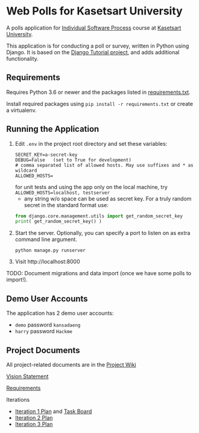 # Web Polls for Kasetsart University

A polls application for [Individual Software Process](https://cpske.github.io/ISP) course at [Kasetsart University](https://ku.ac.th).

This application is for conducting a poll or survey, written in Python using Django. It is based on the [Django Tutorial project][django-tutorial], 
and adds additional functionality.

## Requirements

Requires Python 3.6 or newer and the packages listed in [requirements.txt](requirements.txt).

Install required packages using `pip install -r requirements.txt` or create a virtualenv.

## Running the Application

1. Edit `.env` in the project root directory and set these variables:
   ```
   SECRET_KEY=a-secret-key
   DEBUG=False   (set to True for development)
   # comma separated list of allowed hosts. May use suffixes and * as wildcard
   ALLOWED_HOSTS=
   ```
   for unit tests and using the app only on the local machine, try `ALLOWED_HOSTS=localhost, testserver`
   - any string w/o space can be used as secret key. For a truly random secret in the standard format use:   
   ```python
   from django.core.management.utils import get_random_secret_key
   print( get_random_secret_key() )
   ```
2. Start the server. Optionally, you can specify a port to listen on as extra command line argument.
   ```
   python manage.py runserver
   ```
3. Visit http://localhost:8000

TODO: Document migrations and data import (once we have some polls to import!).

## Demo User Accounts

The application has 2 demo user accounts:

* `demo` password `kansadaeng`
* `harry` password `Hackme`

## Project Documents

All project-related documents are in the [Project Wiki](../../wiki/Home)

[Vision Statement](../../wiki/Vision%20Statement)

[Requirements](../../wiki/Vision%20Statements)

Iterations
* [Iteration 1 Plan](../../wiki/Iteration%201%20Plan) and [Task Board](../../projects/1)
* [Iteration 2 Plan](../../wiki/Iteration%202%20Plan)
* [Iteration 3 Plan](../../wiki/Iteration%203%20Plan)


[django-tutorial]: https://docs.djangoproject.com/en/3.1/intro/tutorial01/

